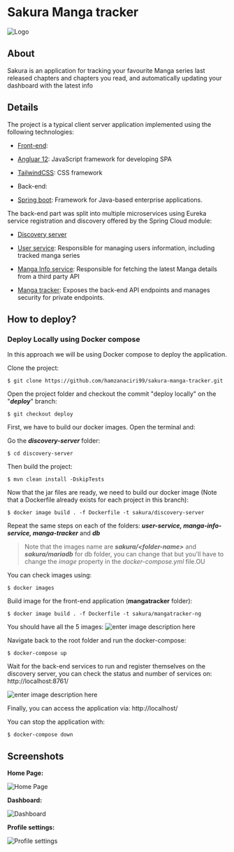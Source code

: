 
  

#  Sakura Manga tracker

![Logo](https://i.ibb.co/J34kbDg/logo.pngo.png)

  

##  About

Sakura is an application for tracking your favourite Manga series last released chapters and chapters you read, and automatically updating your dashboard with the latest info

  

##  Details

The project is a typical client server application implemented using the following technologies:

-  [Front-end](https://github.com/hamzanaciri99/sakura-manga-tracker/tree/master/mangatracker):

-  [Angluar 12](https://github.com/angular/angular): JavaScript framework for developing SPA

-  [TailwindCSS](https://github.com/tailwindlabs/tailwindcss): CSS framework

- Back-end:

-  [Spring boot](https://github.com/spring-projects/spring-framework): Framework for Java-based enterprise applications.

  

The back-end part was split into multiple microservices using Eureka service registration and discovery offered by the Spring Cloud module:

-  [Discovery server](https://github.com/hamzanaciri99/sakura-manga-tracker/tree/master/discovery-server)

-  [User service](https://github.com/hamzanaciri99/sakura-manga-tracker/tree/master/user-service): Responsible for managing users information, including tracked manga series

-  [Manga Info service](https://github.com/hamzanaciri99/sakura-manga-tracker/tree/master/manga-info-service): Responsible for fetching the latest Manga details from a third party API

-  [Manga tracker](https://github.com/hamzanaciri99/sakura-manga-tracker/tree/master/manga-tracker): Exposes the back-end API endpoints and manages security for private endpoints.

##  How to deploy?
###  Deploy Locally using Docker compose
In this approach we will be using Docker compose to deploy the application.

Clone the project:

	$ git clone https://github.com/hamzanaciri99/sakura-manga-tracker.git

Open the project folder and checkout the commit "deploy locally" on the "***deploy***" branch:

	$ git checkout deploy 

First, we have to build our docker images. Open the terminal and:

Go the ***discovery-server*** folder:

	$ cd discovery-server
Then build the project:

    $ mvn clean install -DskipTests
 Now that the jar files are ready, we need to build our docker image (Note that a Dockerfile already exists for each project in this branch):

	$ docker image build . -f Dockerfile -t sakura/discovery-server
Repeat the same steps on each of the folders: ***user-service, manga-info-service, manga-tracker*** and ***db***

> Note that the images name are ***sakura/\<folder-name>*** and ***sakura/mariadb*** for db folder, you can change that but you'll have to change the *image* property in the *docker-compose.yml* file.OU

You can check images using:

	$ docker images 

Build image for  the front-end application (**mangatracker** folder):

	$ docker image build . -f Dockerfile -t sakura/mangatracker-ng
 You should have all the 5 images:
![enter image description here](https://i.ibb.co/Kwh8Jc2/Screenshot-from-2021-07-25-16-05-47.png) 
 
Navigate back to the root folder and run the docker-compose:

	$ docker-compose up
  Wait for the back-end services to run and register themselves on the discovery server, you can check the status and number of services on: http://localhost:8761/

![enter image description here](https://i.ibb.co/9hRJ6pF/Screenshot-from-2021-07-25-15-58-12.png)

Finally, you can access the application via: http://localhost/

You can stop the application with: 

	$ docker-compose down
 

##  Screenshots

**Home Page:**

![Home Page](https://i.ibb.co/4RNpCvV/Screenshot-from-2021-07-24-15-27-19.png)

  

**Dashboard:**

![Dashboard](https://i.ibb.co/jJ99RTR/Screenshot-from-2021-07-24-15-28-01.png)

  

**Profile settings:**

![Profile settings](https://i.ibb.co/1vSkgHP/Screenshot-from-2021-07-24-15-29-10.png)
